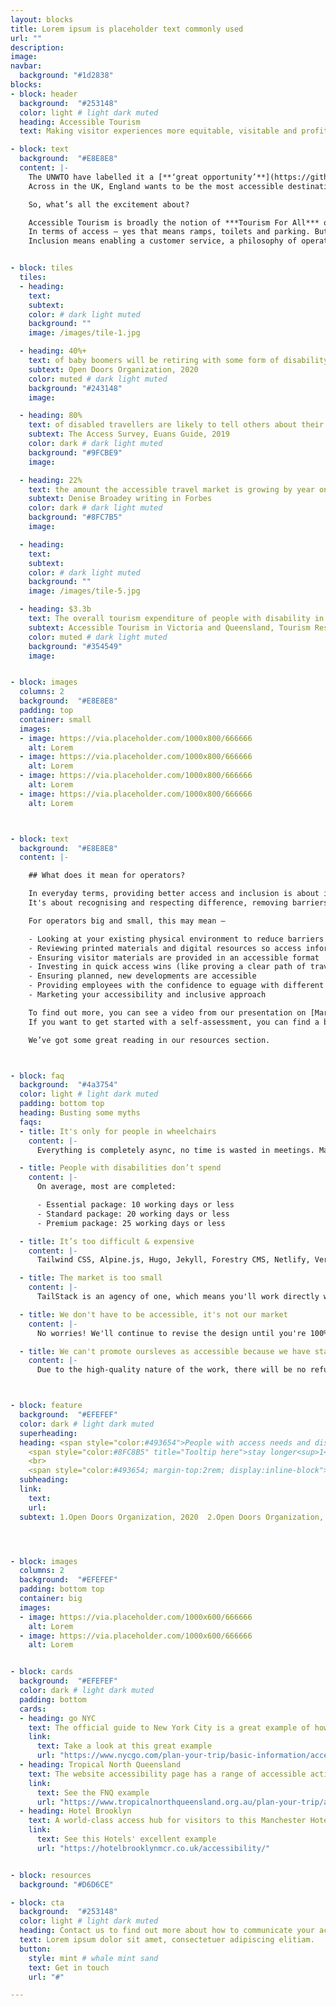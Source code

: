 ```yaml
---
layout: blocks
title: Lorem ipsum is placeholder text commonly used
url: ""
description:
image:
navbar:
  background: "#1d2838"
blocks:
- block: header
  background:  "#253148"
  color: light # light dark muted
  heading: Accessible Tourism
  text: Making visitor experiences more equitable, visitable and profitable.

- block: text
  background:  "#E8E8E8"
  content: |-
    The UNWTO have labelled it a [**‘great opportunity’**](https://github.com/BoostIO/Boostnote "UNWTO Accessible Tourism"), the EU say it’s a [**‘moral obligation’**](https://github.com/BoostIO/Boostnote "EU Accessible Tourism") and Tourism Australia refer to it as a [**‘Pillar of opportunity’**](https://github.com/BoostIO/Boostnote "EU Accessible Tourism").
    Across in the UK, England wants to be the most accessible destination in Europe by 2026.

    So, what’s all the excitement about?

    Accessible Tourism is broadly the notion of ***Tourism For All*** or ***Tourism Without Barriers***. The principle is that tourism services and products should be open to everyone.
    In terms of access – yes that means ramps, toilets and parking. But it also means providing accessible information so people can make informed decisions.
    Inclusion means enabling a customer service, a philosophy of operating that involves everyone.


- block: tiles
  tiles:
  - heading:
    text:
    subtext:
    color: # dark light muted
    background: ""
    image: /images/tile-1.jpg

  - heading: 40%+
    text: of baby boomers will be retiring with some form of disability
    subtext: Open Doors Organization, 2020
    color: muted # dark light muted
    background: "#243148"
    image:

  - heading: 80%
    text: of disabled travellers are likely to tell others about their experiences
    subtext: The Access Survey, Euans Guide, 2019
    color: dark # dark light muted
    background: "#9FCBE9"
    image:

  - heading: 22%
    text: the amount the accessible travel market is growing by year on year
    subtext: Denise Broadey writing in Forbes
    color: dark # dark light muted
    background: "#8FC7B5"
    image:

  - heading:
    text:
    subtext:
    color: # dark light muted
    background: ""
    image: /images/tile-5.jpg

  - heading: $3.3b
    text: The overall tourism expenditure of people with disability in Australia
    subtext: Accessible Tourism in Victoria and Queensland, Tourism Research Australia, National Visitor Survey, 2018.
    color: muted # dark light muted
    background: "#354549"
    image:


- block: images
  columns: 2
  background:  "#E8E8E8"
  padding: top
  container: small
  images:
  - image: https://via.placeholder.com/1000x800/666666
    alt: Lorem
  - image: https://via.placeholder.com/1000x800/666666
    alt: Lorem
  - image: https://via.placeholder.com/1000x800/666666
    alt: Lorem
  - image: https://via.placeholder.com/1000x800/666666
    alt: Lorem



- block: text
  background:  "#E8E8E8"
  content: |-

    ## What does it mean for operators?

    In everyday terms, providing better access and inclusion is about improving the visitor experince both online and in-person.
    It's about recognising and respecting difference, removing barriers and enhancing independence and dignity.   

    For operators big and small, this may mean –

    - Looking at your existing physical environment to reduce barriers
    - Reviewing printed materials and digital resources so access information is provided
    - Ensuring visitor materials are provided in an accessible format
    - Investing in quick access wins (like proving a clear path of travel)
    - Ensuring planned, new developments are accessible
    - Providing employees with the confidence to eguage with different and disbled visitors
    - Marketing your accessibility and inclusive approach

    To find out more, you can see a video from our presentation on [Marketing Accessibility](/resources) Marketing Access here.
    If you want to get started with a self-assessment, you can find a basic checklist here

    We’ve got some great reading in our resources section.



- block: faq
  background:  "#4a3754"
  color: light # light dark muted
  padding: bottom top
  heading: Busting some myths
  faqs:
  - title: It's only for people in wheelchairs
    content: |-
      Everything is completely async, no time is wasted in meetings. Manage your project design and development queue using Trello. Share your design files, Google docs, wireframes, or videos directly in the Trello cards. View active, queued, and completed tasks with ease. Invite your team, so anyone can submit requests and track their progress. View work progress on staging server.

  - title: People with disabilities don’t spend
    content: |-
      On average, most are completed:

      - Essential package: 10 working days or less
      - Standard package: 20 working days or less
      - Premium package: 25 working days or less

  - title: It’s too difficult & expensive
    content: |-
      Tailwind CSS, Alpine.js, Hugo, Jekyll, Forestry CMS, Netlify, Vercel, GitHub.

  - title: The market is too small
    content: |-
      TailStack is an agency of one, which means you'll work directly with me, the founder of TailStack.

  - title: We don't have to be accessible, it's not our market
    content: |-
      No worries! We'll continue to revise the design until you're 100% satisfied.

  - title: We can't promote oursleves as accessible because we have stairs
    content: |-
      Due to the high-quality nature of the work, there will be no refunds issued.



- block: feature
  background:  "#EFEFEF"
  color: dark # light dark muted
  superheading:
  heading: <span style="color:#493654">People with access needs and disabilities</span>
    <span style="color:#8FC8B5" title="Tooltip here">stay longer<sup>1</sup></span><span style="color:#493654">,</span> <span style="color:#DE4B37">travel with more people<sup>2</sup></span> <span style="color:#493654">and they’re <span style="color:#9FCBE9">very loyal<sup>3</sup>.</span>
    <br>
    <span style="color:#493654; margin-top:2rem; display:inline-block">In short, they’re</span> <span style="color:#7A6730">fantastic customers.</span>
  subheading:
  link:
    text:
    url:
  subtext: 1.Open Doors Organization, 2020  2.Open Doors Organization, 2020  3.Open Doors Organization, 2020  




- block: images
  columns: 2
  background:  "#EFEFEF"
  padding: bottom top
  container: big
  images:
  - image: https://via.placeholder.com/1000x600/666666
    alt: Lorem
  - image: https://via.placeholder.com/1000x600/666666
    alt: Lorem


- block: cards
  background:  "#EFEFEF"
  color: dark # light dark muted
  padding: bottom
  cards:
  - heading: go NYC
    text: The official guide to New York City is a great example of how an *'access hub'* can be intergrated into a visitor site.
    link:
      text: Take a look at this great example
      url: "https://www.nycgo.com/plan-your-trip/basic-information/accessibility/"
  - heading: Tropical North Queensland
    text: The website accessibility page has a range of accessible activities and itineraries, alongside support connections and accomodation options.
    link:
      text: See the FNQ example  
      url: "https://www.tropicalnorthqueensland.org.au/plan-your-trip/accessible-travel/"
  - heading: Hotel Brooklyn
    text: A world-class access hub for visitors to this Manchester Hotel. Containing access galleries, Transport resources, virtual tours, video, an accessibilty statement and more.
    link:
      text: See this Hotels' excellent example
      url: "https://hotelbrooklynmcr.co.uk/accessibility/"


- block: resources
  background: "#D6D6CE"

- block: cta
  background:  "#253148"
  color: light # light dark muted
  heading: Contact us to find out more about how to communicate your access
  text: Lorem ipsum dolor sit amet, consectetuer adipiscing elitiam.
  button:
    style: mint # whale mint sand
    text: Get in touch
    url: "#"

---
```

